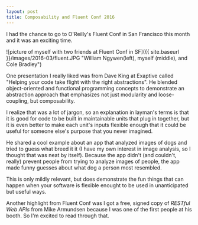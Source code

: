 ```yaml
---
layout: post
title: Composability and Fluent Conf 2016
---
```


I had the chance to go to O'Reilly's Fluent Conf in San Francisco this month and it was an exciting time. 

![picture of myself with two friends at Fluent Conf in SF]({{ site.baseurl }}/images/2016-03/fluent.JPG "William Ngywen(left), myself (middle), and Cole Bradley")

One presentation I really liked was from Dave King at Exaptive called "Helping your code take flight with the right abstractions". He blended object-oriented and functional programming concepts to demonstrate an abstraction approach that emphasizes not just modularity and loose-coupling, but composability.

I realize that was a lot of jargon, so an explanation in layman's terms is that it is good for code to be built in maintainable units that plug in together, but it is even better to make each unit's inputs flexible enough that it could be useful for someone else's purpose that you never imagined.

He shared a cool example about an app that analyzed images of dogs and tried to guess what breed it it (I have my own interest in image analysis, so I thought that was neat by itself). Because the app didn't (and couldn't, really) prevent people from trying to analyze images of people, the app made funny guesses about what dog a person most resembled. 

This is only mildly relevant, but does demonstrate the fun things that can happen when your software is flexible enought to be used in unanticipated but useful ways.

Another highlight from Fluent Conf was I got a free, signed copy of _RESTful Web APIs_ from Mike Armundsen because I was one of the first people at his booth. So I'm excited to read through that.
